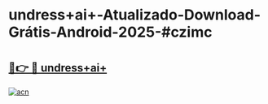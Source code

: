 # undress+ai+-Atualizado-Download-Grátis-Android-2025-#czimc

# <h2><a href="https://ainizakaria.my?title=undress+ai+&ref=24M">🔗👉 🔴 undress+ai+</a></h2>

[![acn](https://github.com/user-attachments/assets/0f9c940e-d8b0-45ae-aac7-cd30a18b3e1c)](https://ainizakaria.my?title=undress+ai+&ref=24M)


